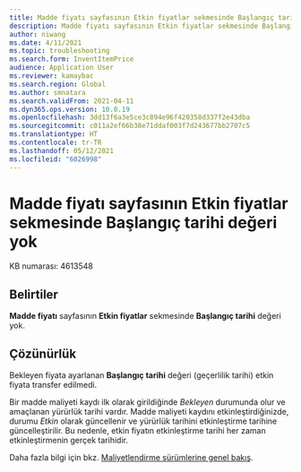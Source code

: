 ```yaml
---
title: Madde fiyatı sayfasının Etkin fiyatlar sekmesinde Başlangıç tarihi değeri yok
description: Madde fiyatı sayfasının Etkin fiyatlar sekmesinde Başlangıç tarihi değeri yok.
author: niwang
ms.date: 4/11/2021
ms.topic: troubleshooting
ms.search.form: InventItemPrice
audience: Application User
ms.reviewer: kamaybac
ms.search.region: Global
ms.author: smnatara
ms.search.validFrom: 2021-04-11
ms.dyn365.ops.version: 10.0.19
ms.openlocfilehash: 3dd13f6a3e5ce3c894e96f420358d337f2e43dba
ms.sourcegitcommit: c011a2ef66b38e71ddaf003f7d243677bb2707c5
ms.translationtype: HT
ms.contentlocale: tr-TR
ms.lasthandoff: 05/12/2021
ms.locfileid: "6026998"
---
```

# <a name="there-is-no-from-date-value-on-the-active-prices-tab-of-the-item-price-page"></a>Madde fiyatı sayfasının Etkin fiyatlar sekmesinde Başlangıç tarihi değeri yok

KB numarası: 4613548

## <a name="symptoms"></a>Belirtiler

**Madde fiyatı** sayfasının **Etkin fiyatlar** sekmesinde **Başlangıç tarihi** değeri yok.

## <a name="resolution"></a>Çözünürlük

Bekleyen fiyata ayarlanan **Başlangıç tarihi** değeri (geçerlilik tarihi) etkin fiyata transfer edilmedi.

Bir madde maliyeti kaydı ilk olarak girildiğinde *Bekleyen* durumunda olur ve amaçlanan yürürlük tarihi vardır. Madde maliyeti kaydını etkinleştirdiğinizde, durumu *Etkin* olarak güncellenir ve yürürlük tarihini etkinleştirme tarihine güncelleştirilir. Bu nedenle, etkin fiyatın etkinleştirme tarihi her zaman etkinleştirmenin gerçek tarihidir.

Daha fazla bilgi için bkz. [Maliyetlendirme sürümlerine genel bakış](../../cost-management/costing-versions.md).
